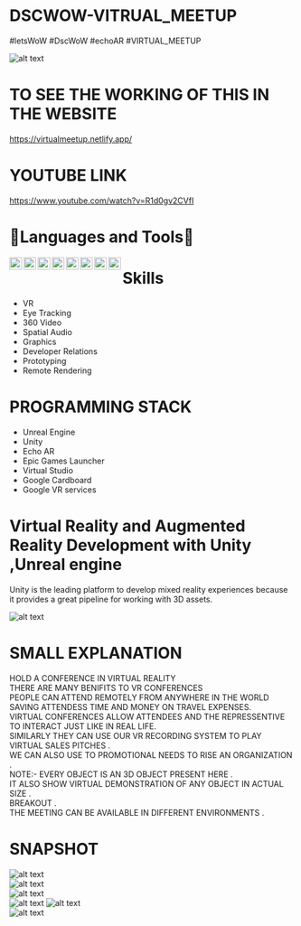 # DSCWOW-VITRUAL_MEETUP
#letsWoW #DscWoW #echoAR  #VIRTUAL_MEETUP

![alt text](https://github.com/nabaratanpatra/DSCWOW-VITRUAL_MEETUP/blob/main/screenshots/p3.jpeg?raw=true)

# TO SEE THE WORKING OF THIS IN THE WEBSITE   

https://virtualmeetup.netlify.app/  


# YOUTUBE LINK  

https://www.youtube.com/watch?v=R1d0gv2CVfI  


# 🔨Languages and Tools🔨

<img align="left" alt="C" width="22px" src="https://e7.pngegg.com/pngimages/465/779/png-clipart-blue-and-white-c-logo-the-c-programming-language-computer-programming-computer-icons-programmer-blue-angle.png" />  
<img align="left" alt="CPP" width="22px" src="https://upload.wikimedia.org/wikipedia/commons/thumb/1/18/ISO_C%2B%2B_Logo.svg/306px-ISO_C%2B%2B_Logo.svg.png" />  
<img align="left" alt="java" width="22px" src="https://logos-download.com/wp-content/uploads/2016/10/Java_logo_icon.png" />  
<img align="left" alt="python" width="22px" src="https://logos-download.com/wp-content/uploads/2016/10/Python_logo_wordmark.png" />  
<img align="left" alt="Unity" width="22px" src="https://upload.wikimedia.org/wikipedia/commons/8/8a/Official_unity_logo.png" />  
<img align="left" alt="U" width="22px" src="https://upload.wikimedia.org/wikipedia/commons/thumb/d/da/Unreal_Engine_Logo.svg/1200px-Unreal_Engine_Logo.svg.png" />  
<img align="left" alt="git" width="22px" src="https://git-scm.com/images/logos/downloads/Git-Icon-1788C.png" />  
<img align="left" alt="github" width="22px" src="https://image.flaticon.com/icons/png/512/25/25231.png" />    


# Skills

 - VR  
 - Eye Tracking  
 - 360 Video  
 - Spatial Audio  
 - Graphics  
 - Developer Relations  
 - Prototyping  
 - Remote Rendering  

# PROGRAMMING STACK

 - Unreal Engine
 - Unity
 - Echo AR
 - Epic Games Launcher
 - Virtual Studio
 - Google Cardboard
 - Google VR services  

# Virtual Reality and Augmented Reality Development with Unity ,Unreal engine 
Unity is the leading platform to develop mixed reality experiences because it provides a great pipeline for working with 3D assets.  

![alt text](https://github.com/nabaratanpatra/DSCWOW-VITRUAL_MEETUP/blob/main/screenshots/P1.jpg?raw=true)  


# SMALL EXPLANATION  

HOLD A CONFERENCE IN VIRTUAL REALITY  
THERE ARE MANY BENIFITS TO VR CONFERENCES  
PEOPLE CAN ATTEND REMOTELY FROM ANYWHERE IN THE WORLD  
SAVING ATTENDESS TIME AND MONEY ON TRAVEL EXPENSES.  
VIRTUAL CONFERENCES ALLOW ATTENDEES AND THE REPRESSENTIVE TO INTERACT JUST LIKE IN REAL LIFE.  
SIMILARLY THEY CAN USE OUR VR RECORDING SYSTEM TO PLAY VIRTUAL SALES PITCHES .  
WE CAN ALSO USE TO PROMOTIONAL NEEDS TO RISE AN ORGANIZATION .  
NOTE:- EVERY OBJECT IS AN 3D OBJECT PRESENT HERE .  
IT ALSO SHOW VIRTUAL DEMONSTRATION OF ANY OBJECT IN ACTUAL SIZE .  
BREAKOUT .  
THE MEETING CAN BE AVAILABLE IN DIFFERENT ENVIRONMENTS .    


# SNAPSHOT  

![alt text](https://github.com/nabaratanpatra/DSCWOW-VITRUAL_MEETUP/blob/main/screenshots/6.jpeg?raw=true)  
![alt text](https://github.com/nabaratanpatra/DSCWOW-VITRUAL_MEETUP/blob/main/screenshots/1.png?raw=true)  
![alt text](https://github.com/nabaratanpatra/DSCWOW-VITRUAL_MEETUP/blob/main/screenshots/2.png?raw=true)  
![alt text](https://github.com/nabaratanpatra/DSCWOW-VITRUAL_MEETUP/blob/main/screenshots/3.png?raw=true)
![alt text](https://github.com/nabaratanpatra/DSCWOW-VITRUAL_MEETUP/blob/main/screenshots/4.png?raw=true)  
![alt text](https://github.com/nabaratanpatra/DSCWOW-VITRUAL_MEETUP/blob/main/screenshots/5.png?raw=true)  





